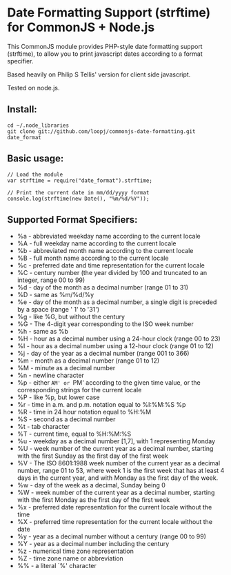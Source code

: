 Date Formatting Support (strftime) for CommonJS + Node.js
===========================================

This CommonJS module provides PHP-style date formatting support (strftime),
to allow you to print javascript dates according to a format specifier.

Based heavily on Philip S Tellis' version for client side javascript.

Tested on node.js. 

Install:
--------
    cd ~/.node_libraries
    git clone git://github.com/loopj/commonjs-date-formatting.git date_format

Basic usage:
-----------
    // Load the module
    var strftime = require("date_format").strftime;

    // Print the current date in mm/dd/yyyy format
    console.log(strftime(new Date(), "%m/%d/%Y"));

Supported Format Specifiers:
-------------------------
- %a - abbreviated weekday name according to the current locale
- %A - full weekday name according to the current locale
- %b - abbreviated month name according to the current locale
- %B - full month name according to the current locale
- %c - preferred date and time representation for the current locale
- %C - century number (the year divided by 100 and truncated to an integer, range 00 to 99)
- %d - day of the month as a decimal number (range 01 to 31)
- %D - same as %m/%d/%y
- %e - day of the month as a decimal number, a single digit is preceded by a space (range ' 1' to '31')
- %g - like %G, but without the century
- %G - The 4-digit year corresponding to the ISO week number
- %h - same as %b
- %H - hour as a decimal number using a 24-hour clock (range 00 to 23)
- %I - hour as a decimal number using a 12-hour clock (range 01 to 12)
- %j - day of the year as a decimal number (range 001 to 366)
- %m - month as a decimal number (range 01 to 12)
- %M - minute as a decimal number
- %n - newline character
- %p - either `AM' or `PM' according to the given time value, or the corresponding strings for the current locale
- %P - like %p, but lower case
- %r - time in a.m. and p.m. notation equal to %I:%M:%S %p
- %R - time in 24 hour notation equal to %H:%M
- %S - second as a decimal number
- %t - tab character
- %T - current time, equal to %H:%M:%S
- %u - weekday as a decimal number [1,7], with 1 representing Monday
- %U - week number of the current year as a decimal number, starting with the first Sunday as the first day of the first week
- %V - The ISO 8601:1988 week number of the current year as a decimal number, range 01 to 53, where week 1 is the first week that has at least 4 days in the current year, and with Monday as the first day of the week.
- %w - day of the week as a decimal, Sunday being 0
- %W - week number of the current year as a decimal number, starting with the first Monday as the first day of the first week
- %x - preferred date representation for the current locale without the time
- %X - preferred time representation for the current locale without the date
- %y - year as a decimal number without a century (range 00 to 99)
- %Y - year as a decimal number including the century
- %z - numerical time zone representation
- %Z - time zone name or abbreviation
- %% - a literal `%' character
